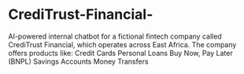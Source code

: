 # CrediTrust-Financial-
AI-powered internal chatbot for a fictional fintech company called CrediTrust Financial, which operates across East Africa. The company offers products like:  Credit Cards  Personal Loans  Buy Now, Pay Later (BNPL)  Savings Accounts  Money Transfers
